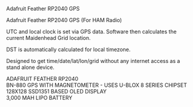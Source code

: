 Adafruit Feather RP2040 GPS

Adafruit Feather RP2040 GPS (For HAM Radio)

UTC and local clock is set via GPS data.  Software then calculates the current Maidenhead Grid location.

DST is automatically calculated for local timezone.

Designed to get time/date/lat/lon/grid without any internet access as a stand alone device.

ADAFRUIT FEATHER RP2040<br>
BN-880 GPS WITH MAGNETOMETER - USES U-BLOX 8 SERIES CHIPSET<br>
128X128 SSD1351 BASED OLED DISPLAY<br>
3,000 MAH LIPO BATTERY
